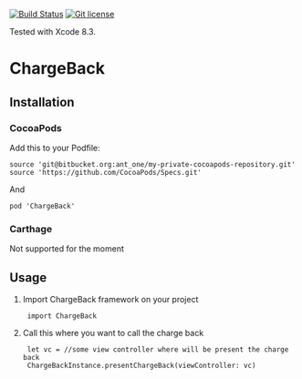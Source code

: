 [![Build Status](https://www.bitrise.io/app/e69001a14e898755.svg?token=0UQPNSuNc9fyaSw78Bfnzw&branch=master)](https://www.bitrise.io/app/e69001a14e898755)
[![Git license](https://img.shields.io/badge/license-MIT-lightgrey.svg)]()

Tested with Xcode 8.3.

ChargeBack
=============

## Installation
 

### CocoaPods

Add this to your Podfile: 

    source 'git@bitbucket.org:ant_one/my-private-cocoapods-repository.git'
    source 'https://github.com/CocoaPods/Specs.git'

And

`pod 'ChargeBack'`

### Carthage
Not supported for the moment


## Usage
1. Import ChargeBack framework on your project

        import ChargeBack
 
2. Call this where you want to call the charge back
 
  		let vc = //some view controller where will be present the charge back
        ChargeBackInstance.presentChargeBack(viewController: vc) 

